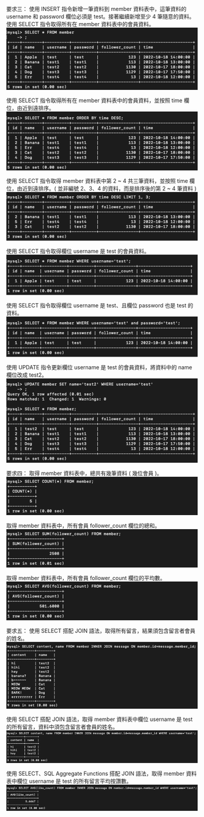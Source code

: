 要求三：
使用 INSERT 指令新增一筆資料到 member 資料表中，這筆資料的 username 和 password 欄位必須是 test。接著繼續新增至少 4 筆隨意的資料。
使用 SELECT 指令取得所有在 member 資料表中的會員資料。
![image](https://github.com/a05031113/Wehelp/blob/main/Week-5/image/req3_select_all.png?raw=true)

使用 SELECT 指令取得所有在 member 資料表中的會員資料，並按照 time 欄位，由近到遠排序。
![image](https://github.com/a05031113/Wehelp/blob/main/Week-5/image/req3_select_all_orderby_time.png?raw=true)

使用 SELECT 指令取得 member 資料表中第 2 ~ 4 共三筆資料，並按照 time 欄位，由近到遠排序。( 並非編號 2、3、4 的資料，而是排序後的第 2 ~ 4 筆資料 )
![image](https://github.com/a05031113/Wehelp/blob/main/Week-5/image/req3_select_all_orderby_time_No.2~4.png?raw=true)

使用 SELECT 指令取得欄位 username 是 test 的會員資料。
![image](https://github.com/a05031113/Wehelp/blob/main/Week-5/image/req3_username=test.png?raw=true)

使用 SELECT 指令取得欄位 username 是 test、且欄位 password 也是 test 的資料。
![image](https://github.com/a05031113/Wehelp/blob/main/Week-5/image/req3_username=teat&password=test.png?raw=true)

使用 UPDATE 指令更新欄位 username 是 test 的會員資料，將資料中的 name 欄位改成 test2。
![image](https://github.com/a05031113/Wehelp/blob/main/Week-5/image/req3_update_name=test2_by_username=test.png?raw=true)

要求四：
取得 member 資料表中，總共有幾筆資料 ( 幾位會員 )。
![image](https://github.com/a05031113/Wehelp/blob/main/Week-5/image/req4_total_member_count.png?raw=true)

取得 member 資料表中，所有會員 follower_count 欄位的總和。
![image](https://github.com/a05031113/Wehelp/blob/main/Week-5/image/req4_total_follower_count.png?raw=true)

取得 member 資料表中，所有會員 follower_count 欄位的平均數。
![image](https://github.com/a05031113/Wehelp/blob/main/Week-5/image/req4_avg_of_follower_count.png?raw=true)

要求五：
使用 SELECT 搭配 JOIN 語法，取得所有留言，結果須包含留言者會員的姓名。
![image](https://github.com/a05031113/Wehelp/blob/main/Week-5/image/req5_all_the_message&name.png?raw=true)

使用 SELECT 搭配 JOIN 語法，取得 member 資料表中欄位 username 是 test 的所有留言，資料中須包含留言者會員的姓名。
![image](https://github.com/a05031113/Wehelp/blob/main/Week-5/image/req5_all_message_by_username=test.png?raw=true)

使用 SELECT、SQL Aggregate Functions 搭配 JOIN 語法，取得 member 資料表中欄位 username 是 test 的所有留言平均按讚數。
![image](https://github.com/a05031113/Wehelp/blob/main/Week-5/image/req5_avg_of_like_count.png?raw=true)
